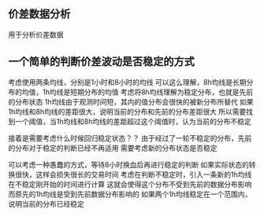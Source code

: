 ## 价差数据分析
用于分析价差数据

## 一个简单的判断价差波动是否稳定的方式
考虑使用两条均线，分别是1小时和8小时的均线
可以这么理解，8h均线是长期分布的均值，1h均线是短期分布的均值
考虑将8h均线理解为稳定分布，也就是先前的分布状态
1h均线由于观测时间短，其内的值分布会很快的被新分布所替代
如果1h均线和8h均线的差距很大，说明当前的分布和先前的分布差距很大
所以需要找到一个阈值，当1h均线和8h均线的差距超过这个阈值时，认为当前的分布不稳定

接着是需要考虑什么时候回归稳定状态？？
由于经过了一轮不稳定的分布，先前的分布对于稳定的判断已经不再适用
需要考虑新的分布状态是否稳定

可以考虑一种愚蠢的方式，等待8小时换血后再进行稳定的判断
如果实际状态的转换很快，这样会损失很长的交易时间
考虑在判断不稳定时，引入一条新的1h均线在不稳定刚开始的时间进行计算
这就会使得这个分布不受到先前的数据分布影响
而原先的1h均线是受到先前数据分布影响的
如果两个1h均线稳定在一个范围内，说明当前的分布已经稳定